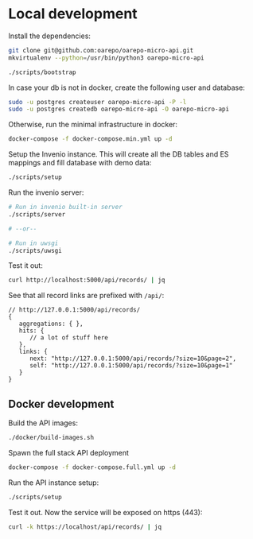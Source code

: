 # Local development

Install the dependencies:
```bash
git clone git@github.com:oarepo/oarepo-micro-api.git
mkvirtualenv --python=/usr/bin/python3 oarepo-micro-api

./scripts/bootstrap
```

In case your db is not in docker, create the following user and database:
```bash
sudo -u postgres createuser oarepo-micro-api -P -l
sudo -u postgres createdb oarepo-micro-api -O oarepo-micro-api
```

Otherwise, run the minimal infrastructure in docker:
```bash
docker-compose -f docker-compose.min.yml up -d
```

Setup the Invenio instance. This will create all the DB tables and ES mappings and fill
database with demo data:
```bash
./scripts/setup
```

Run the invenio server:
```bash
# Run in invenio built-in server
./scripts/server

# --or--

# Run in uwsgi
./scripts/uwsgi
```

Test it out:
```bash
curl http://localhost:5000/api/records/ | jq
```

See that all record links are prefixed with ```/api/```:

```json5
// http://127.0.0.1:5000/api/records/
{
   aggregations: { },
   hits: {
      // a lot of stuff here
   },
   links: {
      next: "http://127.0.0.1:5000/api/records/?size=10&page=2",
      self: "http://127.0.0.1:5000/api/records/?size=10&page=1"
   }
}
```

## Docker development

Build the API images:
```bash
./docker/build-images.sh
```

Spawn the full stack API deployment
```bash
docker-compose -f docker-compose.full.yml up -d
```

Run the API instance setup:
```bash
./scripts/setup
```

Test it out. Now the service will be exposed on https (443):
```bash
curl -k https://localhost/api/records/ | jq
```
